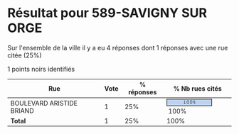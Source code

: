 # Résultat pour 589-SAVIGNY SUR ORGE

Sur l'ensemble de la ville il y a eu 4 réponses dont 1 réponses avec une rue citée (25%)

1 points noirs identifiés

| Rue | Vote | % réponses | % Nb rues cités|
|-----|------|------------|----------------|
| BOULEVARD ARISTIDE BRIAND | 1 | 25% | <img src="../../img/bar_100.gif" />&nbsp;100%|
| **Total** | 1 | 25% | 100%|
